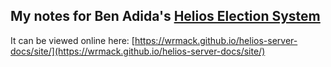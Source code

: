 ## My notes for Ben Adida's [Helios Election System](https://github.com/benadida/helios-server) 

It can be viewed online here: [https://wrmack.github.io/helios-server-docs/site/](https://wrmack.github.io/helios-server-docs/site/)
